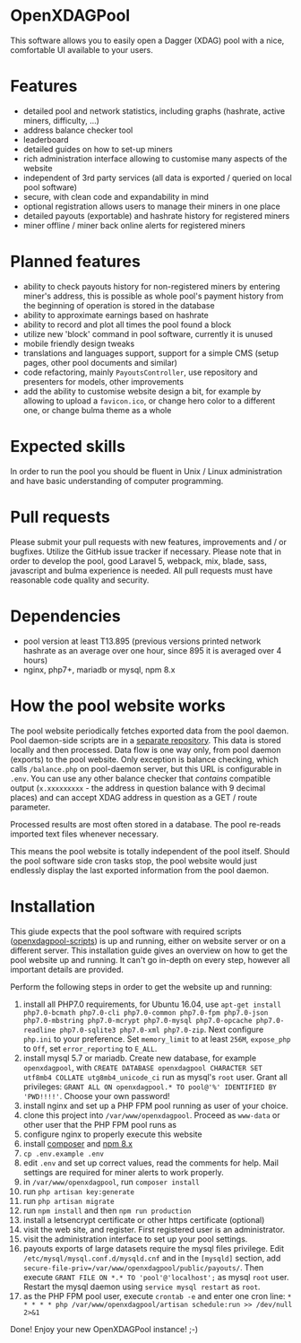 # OpenXDAGPool
This software allows you to easily open a Dagger (XDAG) pool with a nice, comfortable UI available to your users.

# Features
- detailed pool and network statistics, including graphs (hashrate, active miners, difficulty, ...)
- address balance checker tool
- leaderboard
- detailed guides on how to set-up miners
- rich administration interface allowing to customise many aspects of the website
- independent of 3rd party services (all data is exported / queried on local pool software)
- secure, with clean code and expandability in mind
- optional registration allows users to manage their miners in one place
- detailed payouts (exportable) and hashrate history for registered miners
- miner offline / miner back online alerts for registered miners

# Planned features
- ability to check payouts history for non-registered miners by entering miner's address, this is possible as whole pool's payment history from the beginning of operation is stored in the database
- ability to approximate earnings based on hashrate
- ability to record and plot all times  the pool found a block
- utilize new 'block' command in pool software, currently it is unused
- mobile friendly design tweaks
- translations and languages support, support for a simple CMS (setup pages, other pool documents and similar)
- code refactoring, mainly `PayoutsController`, use repository and presenters for models, other improvements
- add the ability to customise website design a bit, for example by allowing to upload a `favicon.ico`, or change hero color to a different one, or change bulma theme as a whole

# Expected skills
In order to run the pool you should be fluent in Unix / Linux administration and have basic understanding of computer programming.

# Pull requests
Please submit your pull requests with new features, improvements and / or bugfixes. Utilize the GitHub issue tracker if necessary. Please note that in order to develop the pool,
good Laravel 5, webpack, mix, blade, sass, javascript and bulma experience is needed. All pull requests must have reasonable code quality and security.

# Dependencies
- pool version at least T13.895 (previous versions printed network hashrate as an average over one hour, since 895 it is averaged over 4 hours)
- nginx, php7+, mariadb or mysql, npm 8.x

# How the pool website works
The pool website periodically fetches exported data from the pool daemon. Pool daemon-side scripts are in a [separate repository](https://github.com/kbs1/openxdagpool-scripts).
This data is stored locally and then processed.
Data flow is one way only, from pool daemon (exports) to the pool website. Only exception is balance checking, which calls `/balance.php`
on pool-daemon server, but this URL is configurable in `.env`. You can use any other balance checker that *contains* compatible output (`x.xxxxxxxxx` - the address in question balance with 9 decimal places) and
can accept XDAG address in question as a GET / route parameter.

Processed results are most often stored in a database. The pool re-reads imported text files whenever necessary.

This means the pool website is totally independent of the pool itself. Should the pool software side cron tasks stop, the pool website would just endlessly display the last exported information
from the pool daemon.

# Installation
This giude expects that the pool software with required scripts ([openxdagpool-scripts](https://github.com/kbs1/openxdagpool-scripts)) is up and running, either on website server or on a different server.
This installation guide gives an overview on how to get the pool website up and running. It can't go in-depth on every step, however all important details are provided.

Perform the following steps in order to get the website up and running:
1. install all PHP7.0 requirements, for Ubuntu 16.04, use `apt-get install php7.0-bcmath php7.0-cli php7.0-common php7.0-fpm php7.0-json php7.0-mbstring php7.0-mcrypt php7.0-mysql php7.0-opcache php7.0-readline php7.0-sqlite3 php7.0-xml php7.0-zip`. Next configure `php.ini` to your preference. Set `memory_limit` to at least `256M`, `expose_php` to `Off`, set `error_reporting` to `E_ALL`.
2. install mysql 5.7 or mariadb. Create new database, for example `openxdagpool`, with `CREATE DATABASE openxdagpool CHARACTER SET utf8mb4 COLLATE utg8mb4_unicode_ci` run as mysql's `root` user. Grant all privileges: `GRANT ALL ON openxdagpool.* TO pool@'%' IDENTIFIED BY 'PWD!!!!'`. Choose your own password!
3. install nginx and set up a PHP FPM pool running as user of your choice.
4. clone this project into `/var/www/openxdagpool`. Proceed as `www-data` or other user that the PHP FPM pool runs as
5. configure nginx to properly execute this website
6. install [composer](https://getcomposer.org/download/) and [npm 8.x](https://nodejs.org/en/download/package-manager/#debian-and-ubuntu-based-linux-distributions)
7. `cp .env.example .env`
8. edit `.env` and set up correct values, read the comments for help. Mail settings are required for miner alerts to work properly.
9. in `/var/www/openxdagpool`, run `composer install`
10. run `php artisan key:generate`
11. run `php artisan migrate`
12. run `npm install` and then `npm run production`
13. install a letsencrypt certificate or other https certificate (optional)
14. visit the web site, and register. First registered user is an administrator.
15. visit the administration interface to set up your pool settings.
16. payouts exports of large datasets require the mysql files privilege. Edit `/etc/mysql/mysql.conf.d/mysqld.cnf` and in the `[mysqld]` section, add `secure-file-priv=/var/www/openxdagpool/public/payouts/`. Then execute `GRANT FILE ON *.* TO 'pool'@'localhost';` as mysql `root` user. Restart the mysql daemon using `service mysql restart` as `root`.
17. as the PHP FPM pool user, execute `crontab -e` and enter one cron line: `* * * * * php /var/www/openxdagpool/artisan schedule:run >> /dev/null 2>&1`

Done! Enjoy your new OpenXDAGPool instance! ;-)
